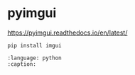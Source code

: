 # pyimgui

<https://pyimgui.readthedocs.io/en/latest/>

`pip install imgui`

```{gitinclude} HEAD src/glglue/sample/imguicontroller.py
:language: python
:caption:
```
